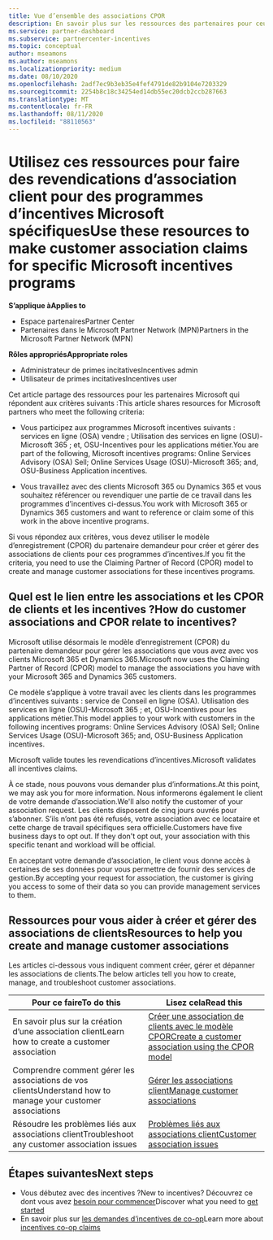 ```yaml
---
title: Vue d’ensemble des associations CPOR
description: En savoir plus sur les ressources des partenaires pour ceux qui ont besoin d’associer les clients à des programmes d’incentives spécifiques via le modèle CPOR (Resource Partner of record).
ms.service: partner-dashboard
ms.subservice: partnercenter-incentives
ms.topic: conceptual
author: mseamons
ms.author: mseamons
ms.localizationpriority: medium
ms.date: 08/10/2020
ms.openlocfilehash: 2adf7ec9b3eb35e4fef4791de82b9104e7203329
ms.sourcegitcommit: 2254b8c18c34254ed14db55ec20dcb2ccb287663
ms.translationtype: MT
ms.contentlocale: fr-FR
ms.lasthandoff: 08/11/2020
ms.locfileid: "88110563"
---
```

# <a name="use-these-resources-to-make-customer-association-claims-for-specific-microsoft-incentives-programs"></a><span data-ttu-id="2b1fb-103">Utilisez ces ressources pour faire des revendications d’association client pour des programmes d’incentives Microsoft spécifiques</span><span class="sxs-lookup"><span data-stu-id="2b1fb-103">Use these resources to make customer association claims for specific Microsoft incentives programs</span></span>

<span data-ttu-id="2b1fb-104">**S’applique à**</span><span class="sxs-lookup"><span data-stu-id="2b1fb-104">**Applies to**</span></span>

- <span data-ttu-id="2b1fb-105">Espace partenaires</span><span class="sxs-lookup"><span data-stu-id="2b1fb-105">Partner Center</span></span>
- <span data-ttu-id="2b1fb-106">Partenaires dans le Microsoft Partner Network (MPN)</span><span class="sxs-lookup"><span data-stu-id="2b1fb-106">Partners in the Microsoft Partner Network (MPN)</span></span>

<span data-ttu-id="2b1fb-107">**Rôles appropriés**</span><span class="sxs-lookup"><span data-stu-id="2b1fb-107">**Appropriate roles**</span></span>

- <span data-ttu-id="2b1fb-108">Administrateur de primes incitatives</span><span class="sxs-lookup"><span data-stu-id="2b1fb-108">Incentives admin</span></span>
- <span data-ttu-id="2b1fb-109">Utilisateur de primes incitatives</span><span class="sxs-lookup"><span data-stu-id="2b1fb-109">Incentives user</span></span>

<span data-ttu-id="2b1fb-110">Cet article partage des ressources pour les partenaires Microsoft qui répondent aux critères suivants :</span><span class="sxs-lookup"><span data-stu-id="2b1fb-110">This article shares resources for Microsoft partners who meet the following criteria:</span></span>

- <span data-ttu-id="2b1fb-111">Vous participez aux programmes Microsoft incentives suivants : services en ligne (OSA) vendre ; Utilisation des services en ligne (OSU)-Microsoft 365 ; et, OSU-Incentives pour les applications métier.</span><span class="sxs-lookup"><span data-stu-id="2b1fb-111">You are part of the following, Microsoft incentives programs: Online Services Advisory (OSA) Sell; Online Services Usage (OSU)-Microsoft 365; and, OSU-Business Application incentives.</span></span>

- <span data-ttu-id="2b1fb-112">Vous travaillez avec des clients Microsoft 365 ou Dynamics 365 et vous souhaitez référencer ou revendiquer une partie de ce travail dans les programmes d’incentives ci-dessus.</span><span class="sxs-lookup"><span data-stu-id="2b1fb-112">You work with Microsoft 365 or Dynamics 365 customers and want to reference or claim some of this work in the above incentive programs.</span></span>

<span data-ttu-id="2b1fb-113">Si vous répondez aux critères, vous devez utiliser le modèle d’enregistrement (CPOR) du partenaire demandeur pour créer et gérer des associations de clients pour ces programmes d’incentives.</span><span class="sxs-lookup"><span data-stu-id="2b1fb-113">If you fit the criteria, you need to use the Claiming Partner of Record (CPOR) model to create and manage customer associations for these incentives programs.</span></span>
 
## <a name="how-do-customer-associations-and-cpor-relate-to-incentives"></a><span data-ttu-id="2b1fb-114">Quel est le lien entre les associations et les CPOR de clients et les incentives ?</span><span class="sxs-lookup"><span data-stu-id="2b1fb-114">How do customer associations and CPOR relate to incentives?</span></span>

<span data-ttu-id="2b1fb-115">Microsoft utilise désormais le modèle d’enregistrement (CPOR) du partenaire demandeur pour gérer les associations que vous avez avec vos clients Microsoft 365 et Dynamics 365.</span><span class="sxs-lookup"><span data-stu-id="2b1fb-115">Microsoft now uses the Claiming Partner of Record (CPOR) model to manage the associations you have with your Microsoft 365 and Dynamics 365 customers.</span></span>

<span data-ttu-id="2b1fb-116">Ce modèle s’applique à votre travail avec les clients dans les programmes d’incentives suivants : service de Conseil en ligne (OSA). Utilisation des services en ligne (OSU)-Microsoft 365 ; et, OSU-Incentives pour les applications métier.</span><span class="sxs-lookup"><span data-stu-id="2b1fb-116">This model applies to your work with customers in the following incentives programs: Online Services Advisory (OSA) Sell; Online Services Usage (OSU)-Microsoft 365; and, OSU-Business Application incentives.</span></span>

<span data-ttu-id="2b1fb-117">Microsoft valide toutes les revendications d’incentives.</span><span class="sxs-lookup"><span data-stu-id="2b1fb-117">Microsoft validates all incentives claims.</span></span>

<span data-ttu-id="2b1fb-118">À ce stade, nous pouvons vous demander plus d’informations.</span><span class="sxs-lookup"><span data-stu-id="2b1fb-118">At this point, we may ask you for more information.</span></span> <span data-ttu-id="2b1fb-119">Nous informerons également le client de votre demande d’association.</span><span class="sxs-lookup"><span data-stu-id="2b1fb-119">We'll also notify the customer of your association request.</span></span> <span data-ttu-id="2b1fb-120">Les clients disposent de cinq jours ouvrés pour s’abonner. S’ils n’ont pas été refusés, votre association avec ce locataire et cette charge de travail spécifiques sera officielle.</span><span class="sxs-lookup"><span data-stu-id="2b1fb-120">Customers have five business days to opt out. If they don't opt out, your association with this specific tenant and workload will be official.</span></span>

<span data-ttu-id="2b1fb-121">En acceptant votre demande d’association, le client vous donne accès à certaines de ses données pour vous permettre de fournir des services de gestion.</span><span class="sxs-lookup"><span data-stu-id="2b1fb-121">By accepting your request for association, the customer is giving you access to some of their data so you can provide management services to them.</span></span> 

## <a name="resources-to-help-you-create-and-manage-customer-associations"></a><span data-ttu-id="2b1fb-122">Ressources pour vous aider à créer et gérer des associations de clients</span><span class="sxs-lookup"><span data-stu-id="2b1fb-122">Resources to help you create and manage customer associations</span></span>

<span data-ttu-id="2b1fb-123">Les articles ci-dessous vous indiquent comment créer, gérer et dépanner les associations de clients.</span><span class="sxs-lookup"><span data-stu-id="2b1fb-123">The below articles tell you how to create, manage, and troubleshoot customer associations.</span></span>

|  <span data-ttu-id="2b1fb-124">**Pour ce faire**</span><span class="sxs-lookup"><span data-stu-id="2b1fb-124">**To do this**</span></span>  |  <span data-ttu-id="2b1fb-125">**Lisez cela**</span><span class="sxs-lookup"><span data-stu-id="2b1fb-125">**Read this**</span></span>  |
|--------------|-----------|
| <span data-ttu-id="2b1fb-126">En savoir plus sur la création d’une association client</span><span class="sxs-lookup"><span data-stu-id="2b1fb-126">Learn how to create a customer association</span></span>  | [<span data-ttu-id="2b1fb-127">Créer une association de clients avec le modèle CPOR</span><span class="sxs-lookup"><span data-stu-id="2b1fb-127">Create a customer association using the CPOR model</span></span>](submit-osa-claim.md)  |
|<span data-ttu-id="2b1fb-128">Comprendre comment gérer les associations de vos clients</span><span class="sxs-lookup"><span data-stu-id="2b1fb-128">Understand how to manage your customer associations</span></span>  | [<span data-ttu-id="2b1fb-129">Gérer les associations client</span><span class="sxs-lookup"><span data-stu-id="2b1fb-129">Manage customer associations</span></span>](incentives-manage-customer-associations.md)  |
|<span data-ttu-id="2b1fb-130">Résoudre les problèmes liés aux associations client</span><span class="sxs-lookup"><span data-stu-id="2b1fb-130">Troubleshoot any customer association issues</span></span>  | [<span data-ttu-id="2b1fb-131">Problèmes liés aux associations client</span><span class="sxs-lookup"><span data-stu-id="2b1fb-131">Customer association issues</span></span>](incentives-customer-association-issues.md)  |

## <a name="next-steps"></a><span data-ttu-id="2b1fb-132">Étapes suivantes</span><span class="sxs-lookup"><span data-stu-id="2b1fb-132">Next steps</span></span>

- <span data-ttu-id="2b1fb-133">Vous débutez avec des incentives ?</span><span class="sxs-lookup"><span data-stu-id="2b1fb-133">New to incentives?</span></span> <span data-ttu-id="2b1fb-134">Découvrez ce dont vous avez [besoin pour commencer](incentives-get-started-intro.md)</span><span class="sxs-lookup"><span data-stu-id="2b1fb-134">Discover what you need to [get started](incentives-get-started-intro.md)</span></span>
- <span data-ttu-id="2b1fb-135">En savoir plus sur [les demandes d’incentives de co-op](claims-overview.md)</span><span class="sxs-lookup"><span data-stu-id="2b1fb-135">Learn more about [incentives co-op claims](claims-overview.md)</span></span>
